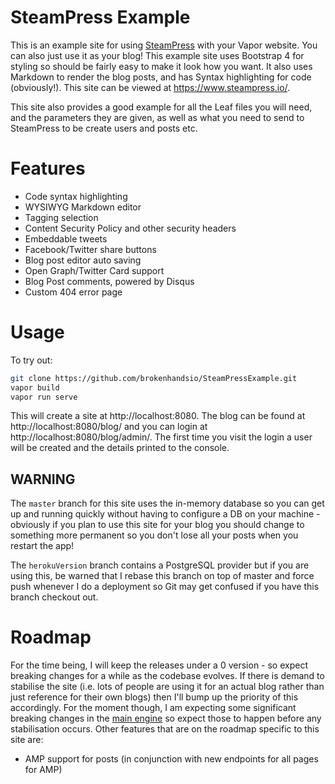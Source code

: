 # SteamPress Example

This is an example site for using [SteamPress](https://github.com/brokenhandsio/SteamPress) with your Vapor website. You can also just use it as your blog! This example site uses Bootstrap 4 for styling so should be fairly easy to make it look how you want. It also uses Markdown to render the blog posts, and has Syntax highlighting for code (obviously!). This site can be viewed at https://www.steampress.io/.

This site also provides a good example for all the Leaf files you will need, and the parameters they are given, as well as what you need to send to SteamPress to be create users and posts etc.

# Features

* Code syntax highlighting
* WYSIWYG Markdown editor
* Tagging selection
* Content Security Policy and other security headers
* Embeddable tweets
* Facebook/Twitter share buttons
* Blog post editor auto saving
* Open Graph/Twitter Card support
* Blog Post comments, powered by Disqus
* Custom 404 error page

# Usage

To try out:

```bash
git clone https://github.com/brokenhandsio/SteamPressExample.git
vapor build
vapor run serve
```

This will create a site at http://localhost:8080. The blog can be found at http://localhost:8080/blog/ and you can login at http://localhost:8080/blog/admin/. The first time you visit the login a user will be created and the details printed to the console.

## WARNING

The `master` branch for this site uses the in-memory database so you can get up and running quickly without having to configure a DB on your machine - obviously if you plan to use this site for your blog you should change to something more permanent so you don't lose all your posts when you restart the app!

The `herokuVersion` branch contains a PostgreSQL provider but if you are using this, be warned that I rebase this branch on top of master and force push whenever I do a deployment so Git may get confused if you have this branch checkout out.

# Roadmap

For the time being, I will keep the releases under a 0 version - so expect breaking changes for a while as the codebase evolves. If there is demand to stabilise the site (i.e. lots of people are using it for an actual blog rather than just reference for their own blogs) then I'll bump up the priority of this accordingly. For the moment though, I am expecting some significant breaking changes in the [main engine](https://github.com/brokenhandsio/SteamPress) so expect those to happen before any stabilisation occurs. Other features that are on the roadmap specific to this site are:

* AMP support for posts (in conjunction with new endpoints for all pages for AMP)
